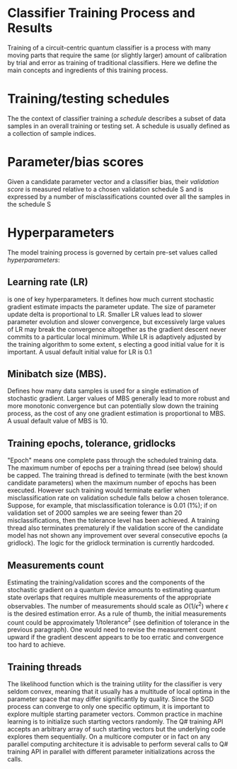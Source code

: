 

# Classifier Training Process and Results

Training of a circuit-centric quantum classifier is a process with many moving parts that require the same (or slightly larger) amount of
calibration by trial and error as training of traditional classifiers. Here we define the main concepts and ingredients of this training process. 

# Training/testing schedules
The the context of classifier training a *schedule* describes a subset of data samples in an overall training or testing set. A schedule is usually defined as a
collection of sample indices.

# Parameter/bias scores
Given a candidate parameter vector and a classifier bias, their *validation score* is measured relative to a chosen validation schedule S and is expressed by a number of misclassifications
 counted over all the samples in the schedule S


# Hyperparameters
The model training process is governed by certain pre-set values called *hyperparameters*:

## Learning rate (LR) 

is one of key hyperparameters. It defines how much current stochastic gradient estimate impacts the parameter update. The size of parameter update delta is 
proportional to LR. Smaller LR values lead to slower parameter evolution and slower convergence, but excessively large values of LR may break the convergence 
altogether as the gradient descent never commits to a particular local minimum. While LR is adaptively adjusted by the training algorithm to some extent, s
electing a good initial value for it is important. A usual default initial value for LR is 0.1

## Minibatch size (MBS). 

Defines how many data samples is used for a single estimation of stochastic gradient. Larger values of MBS generally lead to more robust and more monotonic 
convergence but can potentially slow down the training process, as the cost of any one gradient estimation is proportional to MBS. 
A usual default value of MBS is 10.


## Training epochs, tolerance, gridlocks

"Epoch" means one complete pass through the scheduled training data.
The maximum number of epochs per a training thread (see below) should be capped. 
The training thread is defined to terminate (with the best known candidate parameters) when the maximum number of epochs has been executed. However such training
 would terminate earlier when misclassification rate on validation schedule falls below a chosen tolerance. Suppose, for example, that misclassification tolerance
 is 0.01 (1%); if on validation set of 2000 samples we are seeing fewer than 20 misclassifications, then the tolerance level has been achieved. A training thread
 also terminates prematurely if the validation score of the candidate model has not shown any improvement over several consecutive epochs (a gridlock). The logic
 for the gridlock termination is currently hardcoded.

## Measurements count

Estimating the training/validation scores and the components of the stochastic gradient on a quantum device amounts to estimating quantum state overlaps that requires multiple 
measurements of the appropriate observables. The number of measurements should scale as $O(1/\epsilon^2)$ where $\epsilon$ is the desired estimation error.
As a rule of thumb, the initial measurements count could be approximately $1/\mbox{tolerance}^2$ (see definition of tolerance in the previous paragraph). One
would need to revise the measurement count upward if the gradient descent appears to be too erratic and convergence too hard to achieve.

## Training threads

The likelihood function which is the training utility for the classifier is very seldom convex, meaning that it usually has a multitude of local optima 
in the parameter space that may differ significantly by quality. Since the SGD process can converge to only one specific optimum, it is important to explore 
multiple starting parameter vectors. Common practice in machine learning is to initialize such starting vectors randomly. The Q# training API accepts an 
arbitrary array of such starting vectors but the underlying code explores them sequentially. On a multicore computer or in fact on any parallel computing 
architecture it is advisable to perform several calls to Q# training API in parallel with different parameter initializations across the calls.
